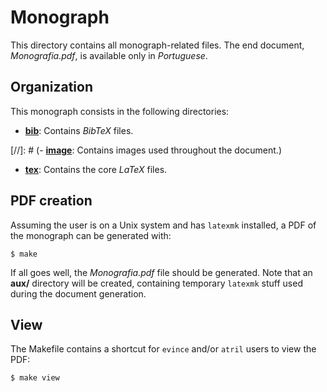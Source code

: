 # Monograph

This directory contains all monograph-related files. The end document,
*Monografia.pdf*, is available only in *Portuguese*.

## Organization

This monograph consists in the following directories:

- [**bib**](bib/): Contains *BibTeX* files.

[//]: # (- [**image**](image/): Contains images used throughout the document.)

- [**tex**](tex/): Contains the core *LaTeX* files.

## PDF creation

Assuming the user is on a Unix system and has `latexmk` installed, a PDF of the
monograph can be generated with:

    $ make

If all goes well, the *Monografia.pdf* file should be generated. Note that an
**aux/** directory will be created, containing temporary `latexmk` stuff used during
the document generation.

## View

The Makefile contains a shortcut for `evince` and/or `atril` users to view the PDF:

    $ make view
